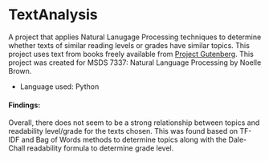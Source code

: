 # TextAnalysis
A project that applies Natural Lanugage Processing techniques to determine whether texts of similar reading levels or grades have similar topics. This project uses text from books freely available from [Project Gutenberg](https://www.gutenberg.org/). This project was created for MSDS 7337: Natural Language Processing by Noelle Brown.

* Language used: Python

#### Findings:  
Overall, there does not seem to be a strong relationship between topics and readability level/grade for the texts chosen. This was found based on TF-IDF and Bag of Words methods to determine topics along with the Dale-Chall readability formula to determine grade level.
